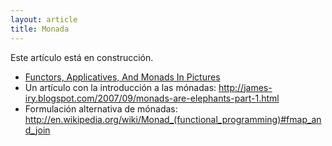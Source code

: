 ```yaml
---
layout: article
title: Monada
---
```


Este artículo está en construcción.

-   [Functors, Applicatives, And Monads In Pictures](http://adit.io/posts/2013-04-17-functors,_applicatives,_and_monads_in_pictures.html)
-   Un artículo con la introducción a las mónadas: <http://james-iry.blogspot.com/2007/09/monads-are-elephants-part-1.html>
-   Formulación alternativa de mónadas: <http://en.wikipedia.org/wiki/Monad_(functional_programming)#fmap_and_join>

